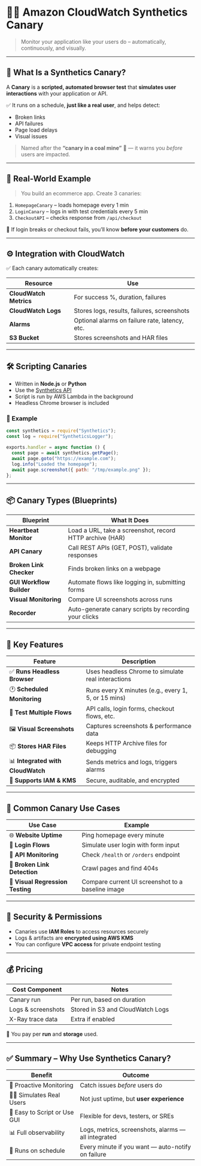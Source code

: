 # 🕵️‍♂️ **Amazon CloudWatch Synthetics Canary**

> Monitor your application like your users do – automatically, continuously, and visually.

---

## 🚀 What Is a Synthetics Canary?

A **Canary** is a **scripted, automated browser test** that **simulates user interactions** with your application or API.

✅ It runs on a schedule, **just like a real user**, and helps detect:

- Broken links
- API failures
- Page load delays
- Visual issues

> Named after the **“canary in a coal mine”** 🐤 — it warns you _before_ users are impacted.

---

## 🧩 Real-World Example

> You build an ecommerce app. Create 3 canaries:

1. `HomepageCanary` – loads homepage every 1 min
2. `LoginCanary` – logs in with test credentials every 5 min
3. `CheckoutAPI` – checks response from `/api/checkout`

🎯 If login breaks or checkout fails, you’ll know **before your customers** do.

---

## ⚙️ Integration with CloudWatch

✅ Each canary automatically creates:

| Resource               | Use                                            |
| ---------------------- | ---------------------------------------------- |
| **CloudWatch Metrics** | For success %, duration, failures              |
| **CloudWatch Logs**    | Stores logs, results, failures, screenshots    |
| **Alarms**             | Optional alarms on failure rate, latency, etc. |
| **S3 Bucket**          | Stores screenshots and HAR files               |

---

## 🛠️ Scripting Canaries

- Written in **Node.js** or **Python**
- Use the [Synthetics API](https://docs.aws.amazon.com/AmazonCloudWatch/latest/monitoring/CloudWatch_Synthetics_Canaries_Library.html)
- Script is run by AWS Lambda in the background
- Headless Chrome browser is included

### 🧠 Example

```javascript
const synthetics = require("Synthetics");
const log = require("SyntheticsLogger");

exports.handler = async function () {
  const page = await synthetics.getPage();
  await page.goto("https://example.com");
  log.info("Loaded the homepage");
  await page.screenshot({ path: "/tmp/example.png" });
};
```

---

## 📦 Canary Types (Blueprints)

| Blueprint                | What It Does                                             |
| ------------------------ | -------------------------------------------------------- |
| **Heartbeat Monitor**    | Load a URL, take a screenshot, record HTTP archive (HAR) |
| **API Canary**           | Call REST APIs (GET, POST), validate responses           |
| **Broken Link Checker**  | Finds broken links on a webpage                          |
| **GUI Workflow Builder** | Automate flows like logging in, submitting forms         |
| **Visual Monitoring**    | Compare UI screenshots across runs                       |
| **Recorder**             | Auto-generate canary scripts by recording your clicks    |

---

## 🧠 Key Features

| Feature                           | Description                                         |
| --------------------------------- | --------------------------------------------------- |
| ✅ **Runs Headless Browser**      | Uses headless Chrome to simulate real interactions  |
| 🕐 **Scheduled Monitoring**       | Runs every X minutes (e.g., every 1, 5, or 15 mins) |
| 🔁 **Test Multiple Flows**        | API calls, login forms, checkout flows, etc.        |
| 🖼️ **Visual Screenshots**         | Captures screenshots & performance data             |
| 📦 **Stores HAR Files**           | Keeps HTTP Archive files for debugging              |
| 📊 **Integrated with CloudWatch** | Sends metrics and logs, triggers alarms             |
| 🔐 **Supports IAM & KMS**         | Secure, auditable, and encrypted                    |

---

## 🧪 Common Canary Use Cases

| Use Case                         | Example                                           |
| -------------------------------- | ------------------------------------------------- |
| 🌐 **Website Uptime**            | Ping homepage every minute                        |
| 🔐 **Login Flows**               | Simulate user login with form input               |
| 🔁 **API Monitoring**            | Check `/health` or `/orders` endpoint             |
| 🔗 **Broken Link Detection**     | Crawl pages and find 404s                         |
| 🧪 **Visual Regression Testing** | Compare current UI screenshot to a baseline image |

---

## 🔐 Security & Permissions

- Canaries use **IAM Roles** to access resources securely
- Logs & artifacts are **encrypted using AWS KMS**
- You can configure **VPC access** for private endpoint testing

---

## 💰 Pricing

| Cost Component     | Notes                            |
| ------------------ | -------------------------------- |
| Canary run         | Per run, based on duration       |
| Logs & screenshots | Stored in S3 and CloudWatch Logs |
| X-Ray trace data   | Extra if enabled                 |

🧠 You pay per **run** and **storage** used.

---

## ✅ Summary – Why Use Synthetics Canary?

| Benefit                      | Outcome                                             |
| ---------------------------- | --------------------------------------------------- |
| 🎯 Proactive Monitoring      | Catch issues _before_ users do                      |
| 👨‍💻 Simulates Real Users      | Not just uptime, but **user experience**            |
| 🧪 Easy to Script or Use GUI | Flexible for devs, testers, or SREs                 |
| 📊 Full observability        | Logs, metrics, screenshots, alarms — all integrated |
| 🔄 Runs on schedule          | Every minute if you want — auto-notify on failure   |

